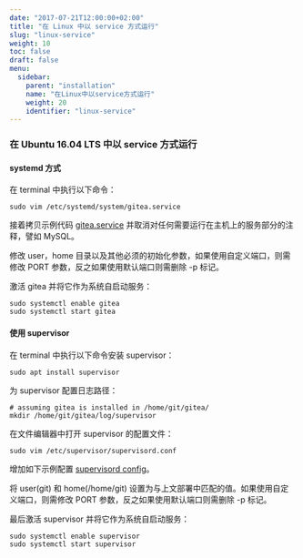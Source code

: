 ```yaml
---
date: "2017-07-21T12:00:00+02:00"
title: "在 Linux 中以 service 方式运行"
slug: "linux-service"
weight: 10
toc: false
draft: false
menu:
  sidebar:
    parent: "installation"
    name: "在Linux中以service方式运行"
    weight: 20
    identifier: "linux-service"
---
```


### 在 Ubuntu 16.04 LTS 中以 service 方式运行

#### systemd 方式

在 terminal 中执行以下命令：

```
sudo vim /etc/systemd/system/gitea.service
```

接着拷贝示例代码 [gitea.service](https://github.com/git3protocol/gitea/blob/master/contrib/systemd/gitea.service) 并取消对任何需要运行在主机上的服务部分的注释，譬如 MySQL。

修改 user，home 目录以及其他必须的初始化参数，如果使用自定义端口，则需修改 PORT 参数，反之如果使用默认端口则需删除 -p 标记。

激活 gitea 并将它作为系统自启动服务：

```
sudo systemctl enable gitea
sudo systemctl start gitea
```

#### 使用 supervisor

在 terminal 中执行以下命令安装 supervisor：

```
sudo apt install supervisor
```

为 supervisor 配置日志路径：

```
# assuming gitea is installed in /home/git/gitea/
mkdir /home/git/gitea/log/supervisor
```

在文件编辑器中打开 supervisor 的配置文件：

```
sudo vim /etc/supervisor/supervisord.conf
```

增加如下示例配置
[supervisord config](https://github.com/git3protocol/gitea/blob/master/contrib/supervisor/gitea)。

将 user(git) 和 home(/home/git) 设置为与上文部署中匹配的值。如果使用自定义端口，则需修改 PORT 参数，反之如果使用默认端口则需删除 -p 标记。

最后激活 supervisor 并将它作为系统自启动服务：

```
sudo systemctl enable supervisor
sudo systemctl start supervisor
```
